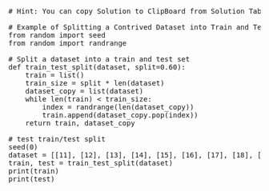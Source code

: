 <pre class="file" data-target="clipboard">
# Hint: You can copy Solution to ClipBoard from Solution Tab

# Example of Splitting a Contrived Dataset into Train and Test
from random import seed
from random import randrange

# Split a dataset into a train and test set
def train_test_split(dataset, split=0.60):
    train = list()
    train_size = split * len(dataset)
    dataset_copy = list(dataset)
    while len(train) < train_size:
        index = randrange(len(dataset_copy))
        train.append(dataset_copy.pop(index))
    return train, dataset_copy

# test train/test split
seed(0)
dataset = [[11], [12], [13], [14], [15], [16], [17], [18], [19], [20]]
train, test = train_test_split(dataset)
print(train)
print(test)

</pre>
